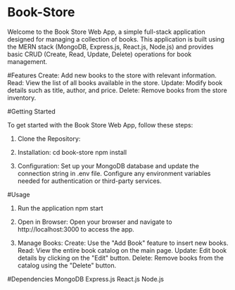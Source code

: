 # Book-Store

Welcome to the Book Store Web App, a simple full-stack application designed for managing a collection of books. This application is built using the MERN stack (MongoDB, Express.js, React.js, Node.js) and provides basic CRUD (Create, Read, Update, Delete) operations for book management.

#Features
 Create: Add new books to the store with relevant information.
 Read: View the list of all books available in the store.
 Update: Modify book details such as title, author, and price.
 Delete: Remove books from the store inventory.

 #Getting Started

 To get started with the Book Store Web App, follow these steps:
 1. Clone the Repository:
  
 2. Installation:
    cd book-store
    npm install
 3. Configuration:
    Set up your MongoDB database and update the connection string in .env file.
    Configure any environment variables needed for authentication or third-party services.

  #Usage

  1. Run the application
     npm start
  2. Open in Browser:
     Open your browser and navigate to http://localhost:3000 to access the app.

  3. Manage Books:
    Create: Use the "Add Book" feature to insert new books.
    Read: View the entire book catalog on the main page.
    Update: Edit book details by clicking on the "Edit" button.
    Delete: Remove books from the catalog using the "Delete" button.

  #Dependencies
    MongoDB
    Express.js
    React.js
    Node.js
